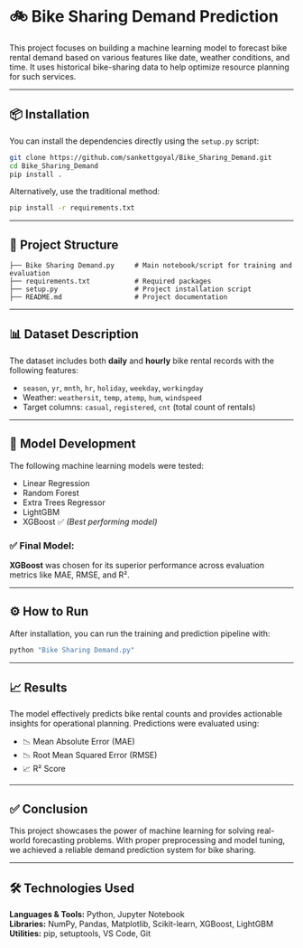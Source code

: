 # 🚲 Bike Sharing Demand Prediction

This project focuses on building a machine learning model to forecast bike rental demand based on various features like date, weather conditions, and time. It uses historical bike-sharing data to help optimize resource planning for such services.

---

## 📦 Installation

You can install the dependencies directly using the `setup.py` script:

```bash
git clone https://github.com/sankettgoyal/Bike_Sharing_Demand.git
cd Bike_Sharing_Demand
pip install .
```

Alternatively, use the traditional method:

```bash
pip install -r requirements.txt
```

---

## 📁 Project Structure

```
├── Bike Sharing Demand.py     # Main notebook/script for training and evaluation
├── requirements.txt           # Required packages
├── setup.py                   # Project installation script
├── README.md                  # Project documentation
```

---

## 📊 Dataset Description

The dataset includes both **daily** and **hourly** bike rental records with the following features:

- `season`, `yr`, `mnth`, `hr`, `holiday`, `weekday`, `workingday`
- Weather: `weathersit`, `temp`, `atemp`, `hum`, `windspeed`
- Target columns: `casual`, `registered`, `cnt` (total count of rentals)

---

## 🧠 Model Development

The following machine learning models were tested:

- Linear Regression  
- Random Forest  
- Extra Trees Regressor  
- LightGBM  
- XGBoost ✅ *(Best performing model)*

### ✅ Final Model:
**XGBoost** was chosen for its superior performance across evaluation metrics like MAE, RMSE, and R².

---

## ⚙️ How to Run

After installation, you can run the training and prediction pipeline with:

```bash
python "Bike Sharing Demand.py"
```

---

## 📈 Results

The model effectively predicts bike rental counts and provides actionable insights for operational planning. Predictions were evaluated using:

- 📉 Mean Absolute Error (MAE)
- 📉 Root Mean Squared Error (RMSE)
- 📈 R² Score

---

## ✅ Conclusion

This project showcases the power of machine learning for solving real-world forecasting problems. With proper preprocessing and model tuning, we achieved a reliable demand prediction system for bike sharing.

---

## 🛠️ Technologies Used

**Languages & Tools:** Python, Jupyter Notebook  
**Libraries:** NumPy, Pandas, Matplotlib, Scikit-learn, XGBoost, LightGBM  
**Utilities:** pip, setuptools, VS Code, Git
